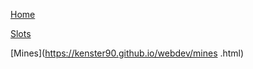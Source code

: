 
[Home](https://kenster90.github.io/webdev/index.html)

[Slots](https://kenster90.github.io/webdev/slots.html)


[Mines](https://kenster90.github.io/webdev/mines .html)